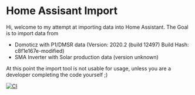 # Home Assisant Import

Hi, welcome to my attempt at importing data into Home Assistant. The Goal is to import data from

- Domoticz with P1/DMSR data (Version: 2020.2 (build 12497) Build Hash: c8f1e167e-modified)
- SMA Inverter with Solar production data (version unknown)

At this point the import tool is not usable for usage, unless you are a developer completing the code yourself ;)

[![CI](https://github.com/Johanbos/home-assistant-import/actions/workflows/release.yml/badge.svg)](https://github.com/Johanbos/home-assistant-import/actions/workflows/release.yml)
